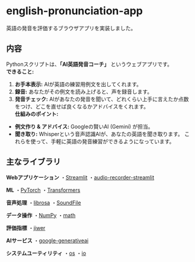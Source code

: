 # english-pronunciation-app
英語の発音を評価するブラウザアプリを実装しました。

## 内容
Pythonスクリプトは、**「AI英語発音コーチ」** というウェブアプリです。  
**できること:**
1.  **お手本表示:** AIが英語の練習用例文を出してくれます。
2.  **録音:** あなたがその例文を読み上げると、声を録音します。
3.  **発音チェック:** AIがあなたの発音を聞いて、どれくらい上手に言えたか点数をつけ、どこを直せば良くなるかアドバイスをくれます。  
**仕組みのポイント:**
*   **例文作り & アドバイス:** Googleの賢いAI (Gemini) が担当。
*   **聞き取り:** Whisperという音声認識AIが、あなたの英語を聞き取ります。
これらを使って、手軽に英語の発音練習ができるようになっています。

## 主なライブラリ
**Webアプリケーション**
・[Streamlit](https://streamlit.io/ "Streamlit")
・[audio-recorder-streamlit](https://pypi.org/project/audio-recorder-streamlit/ "audio_recorder_streamlit")

**ML**
・[PyTorch](https://pytorch.org/ "PyTorch")
・[Transformers](https://github.com/huggingface/transformers "transformers")

**音声処理**
・[librosa](https://librosa.org/ "librosa")
・[SoundFile](https://pypi.org/project/SoundFile/ "soundfile")

**データ操作**
・[NumPy](https://numpy.org/ "NumPy")
・[math](https://docs.python.org/3/library/math.html "math")

**評価指標**
・[jiwer](https://pypi.org/project/jiwer/ "jiwer")

**AIサービス**
・[google-generativeai](https://pypi.org/project/google-generativeai/ "google-generativeai")

**システムユーティリティ**
・[os](https://docs.python.org/3/library/os.html "os")
・[io](https://docs.python.org/3/library/io.html "io")